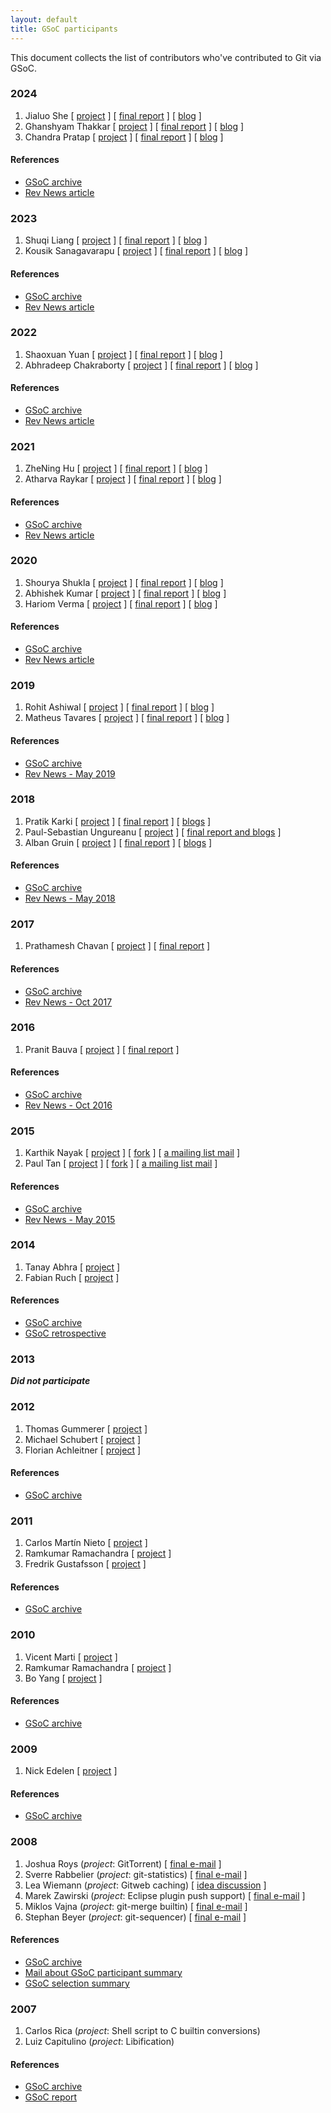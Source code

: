 ```yaml
---
layout: default
title: GSoC participants
---
```


This document collects the list of contributors who've contributed
to Git via GSoC.

<!-- [ [project]() ] [ [final report]() ] [ [blog]() ] -->

### 2024

1. Jialuo She [ [project](https://summerofcode.withgoogle.com/archive/2024/projects/ukm4PTEF) ] [ [final report](https://luolibrary.com/2024/08/25/GSoC-Final-Report/) ] [ [blog](https://luolibrary.com/) ]
2. Ghanshyam Thakkar [ [project](https://summerofcode.withgoogle.com/archive/2024/projects/e9C4rhrv) ]  [ [final report](https://spectre10.github.io/posts/gsoc_final_report/) ] [ [blog](https://spectre10.github.io/) ]
3. Chandra Pratap [ [project](https://summerofcode.withgoogle.com/archive/2024/projects/tlh611d7) ]  [ [final report](https://chand-ra.github.io/2024/08/24/GSoC-Final-Report.html) ] [ [blog](https://chand-ra.github.io/) ]

#### References

- [GSoC archive](https://summerofcode.withgoogle.com/archive/2024/organizations/git)
- [Rev News article](https://git.github.io/rev_news/2024/05/31/edition-111/)

### 2023

1. Shuqi Liang [ [project](https://summerofcode.withgoogle.com/archive/2023/projects/Rkbc1Abe) ] [ [final report](https://cheskaqiqi.github.io/2023/08/22/Final/) ] [ [blog](https://cheskaqiqi.github.io/tags/GSoC/) ]
2. Kousik Sanagavarapu [ [project](https://summerofcode.withgoogle.com/archive/2023/projects/rck3kmq2) ]  [ [final report](https://five-sh.github.io/2023/08/26/the-final-report) ] [ [blog](https://five-sh.github.io/blog) ]

#### References

- [GSoC archive](https://summerofcode.withgoogle.com/archive/2023/organizations/git)
- [Rev News article](https://git.github.io/rev_news/2023/06/30/edition-100/)

### 2022

1. Shaoxuan Yuan [ [project](https://summerofcode.withgoogle.com/archive/2022/projects/hz4rcOUB) ] [ [final report](https://ffyuanda.github.io/blog/GSoC-final-blog/) ] [ [blog](https://ffyuanda.github.io/tags/#learn) ]
2. Abhradeep Chakraborty [ [project](https://summerofcode.withgoogle.com/archive/2022/projects/UPtA6qdf) ]  [ [final report](https://medium.com/@abhra303/gsoc-final-report-feaaacfae737) ] [ [blog](https://medium.com/@abhra303) ]

#### References

- [GSoC archive](https://summerofcode.withgoogle.com/archive/2022/organizations/git)
- [Rev News article](https://git.github.io/rev_news/2022/06/30/edition-88/)


### 2021

1. ZheNing Hu [ [project](https://summerofcode.withgoogle.com/archive/2021/projects/5443907994779648) ] [ [final report](https://github.com/adlternative/adlternative.github.io/blob/gh-pages/blogs/gsoc/GSOC-Git-Final-Blog.md) ] [ [blog](https://github.com/adlternative/adlternative.github.io/tree/gh-pages/blogs/gsoc/) ]
2. Atharva Raykar [ [project](https://summerofcode.withgoogle.com/archive/2021/projects/5071550033690624) ] [ [final report](https://github.com/tfidfwastaken/gitnotes/blob/main/final-report.md) ] [ [blog](https://github.com/tfidfwastaken/gitnotes/tree/main) ]

#### References

- [GSoC archive](https://summerofcode.withgoogle.com/archive/2021/organizations/6398200235163648)
- [Rev News article](https://git.github.io/rev_news/2021/05/27/edition-75/)


### 2020

1. Shourya Shukla [ [project](https://summerofcode.withgoogle.com/archive/2020/projects/4541259818991616) ] [ [final report](https://shouryashukla.blogspot.com/2020/08/the-final-report.html) ] [ [blog](https://shouryashukla.blogspot.com/search/label/GSoC) ]
2. Abhishek Kumar [ [project](https://summerofcode.withgoogle.com/archive/2020/projects/6510085276172288) ] [ [final report](https://github.com/abhishekkumar2718/GSoC20/blob/master/README.md) ] [ [blog](https://abhishekkumar2718.github.io/gsoc/) ]
3. Hariom Verma [ [project](https://summerofcode.withgoogle.com/archive/2020/projects/6123927484497920) ] [ [final report](https://harry-hov.github.io/blogs/posts/the-final-report) ] [ [blog](https://harry-hov.github.io/blogs/posts/) ]


#### References

- [GSoC archive](https://summerofcode.withgoogle.com/archive/2020/organizations/5445576591671296)
- [Rev News article](https://git.github.io/rev_news/2020/05/28/edition-63/)


### 2019

1. Rohit Ashiwal [ [project](https://summerofcode.withgoogle.com/archive/2019/projects/5390155215536128) ] [ [final report](https://web.archive.org/web/20210727190950/https://rashiwal.me/2019/final-report/) ] [ [blog](https://web.archive.org/web/20210515085551/https://rashiwal.me/) ]
2. Matheus Tavares [ [project](https://summerofcode.withgoogle.com/archive/2019/projects/4787791739748352) ] [ [final report](https://matheustavares.gitlab.io/posts/gsoc-final-report) ] [ [blog](https://matheustavares.gitlab.io/tags/git/) ]

#### References

- [GSoC archive](https://summerofcode.withgoogle.com/archive/2019/organizations/6548634445807616)
- [Rev News - May 2019](https://git.github.io/rev_news/2019/05/22/edition-51/)


### 2018

1. Pratik Karki [ [project](https://summerofcode.withgoogle.com/archive/2018/projects/5389615745728512) ] [ [final report](https://github.com/prertik/GSoC2018?tab=readme-ov-file) ] [ [blogs](https://prertik.github.io/categories/git/) ]
2. Paul-Sebastian Ungureanu [ [project](https://summerofcode.withgoogle.com/archive/2018/projects/6700324135895040) ] [ [final report and blogs](https://github.com/ungps/gsoc2018?tab=readme-ov-file) ]
3. Alban Gruin [ [project](https://summerofcode.withgoogle.com/archive/2018/projects/6165469845258240) ] [ [final report](https://github.com/agrn/gsoc2018?tab=readme-ov-file) ] [ [blogs](https://blog.pa1ch.fr/category/gsoc-2018.html) ]

#### References

- [GSoC archive](https://summerofcode.withgoogle.com/archive/2018/organizations/4840889583140864)
- [Rev News - May 2018](https://git.github.io/rev_news/2018/05/16/edition-39/)

### 2017

1. Prathamesh Chavan [ [project](https://summerofcode.withgoogle.com/archive/2017/projects/5434523185577984) ] [ [final report](https://docs.google.com/document/d/1RmUvJBf4x8TI71Fltg8xWP-s7zkhz3bGPyEJMgRx91Y/edit#heading=h.5r7i4cugqwi3) ]

#### References

- [GSoC archive](https://summerofcode.withgoogle.com/archive/2017/organizations/5061577619275776)
- [Rev News - Oct 2017](https://git.github.io/rev_news/2017/10/11/edition-32/)

### 2016

1. Pranit Bauva [ [project](https://summerofcode.withgoogle.com/archive/2016/projects/5595001820020736) ] [ [final report](https://docs.google.com/document/d/1Uir0a8cRYlWANuzoU4iTDtEvPukvtTJcC_dB3KJUgqM/edit#heading=h.mipx2w79za4f) ]

#### References

- [GSoC archive](https://summerofcode.withgoogle.com/archive/2016/organizations/5532648021688320#projects-list)
- [Rev News - Oct 2016](https://git.github.io/rev_news/2016/09/14/edition-19/)

### 2015

1. Karthik Nayak [ [project](https://www.google-melange.com/archive/gsoc/2015/orgs/git/projects/karthiknayak94.html) ] [ [fork](https://github.com/KarthikNayak/git) ] [ [a mailing list mail](https://public-inbox.org/git/553F7A50.1080907@gmail.com/) ] 
2. Paul Tan [ [project](https://www.google-melange.com/archive/gsoc/2015/orgs/git/projects/pyokagan.html) ] [ [fork](https://github.com/pyokagan/git) ] [ [a mailing list mail](https://public-inbox.org/git/CACRoPnQ5_r-26J4gBHc27KZt3X9KAU7eFkA3vz_GE6_dP-Uyug@mail.gmail.com/) ] 

#### References

- [GSoC archive](https://www.google-melange.com/archive/gsoc/2015/orgs/git)
- [Rev News - May 2015](https://git.github.io/rev_news/2015/05/13/edition-3/#other-news)

### 2014

1. Tanay Abhra [ [project](https://www.google-melange.com/archive/gsoc/2014/orgs/git/projects/tanayabh.html) ] <!-- [ [final report]() ] [ [blog]() ] ] -->
2. Fabian Ruch [ [project](https://www.google-melange.com/archive/gsoc/2014/orgs/git/projects/bafain.html) ] <!-- [ [final report]() ] [ [blog]() ] ] -->


#### References

- [GSoC archive](https://www.google-melange.com/archive/gsoc/2014/orgs/git)
- [GSoC retrospective](https://public-inbox.org/git/vpqsik1yg1l.fsf@anie.imag.fr/)


### 2013

***Did not participate***


### 2012

1. Thomas Gummerer [ [project](https://www.google-melange.com/archive/gsoc/2012/orgs/git/projects/tgummerer.html) ] <!-- [ [final report]() ] [ [blog]() ] ] -->
1. Michael Schubert [ [project](https://www.google-melange.com/archive/gsoc/2012/orgs/git/projects/schu.html) ] <!-- [ [final report]() ] [ [blog]() ] ] -->
1. Florian Achleitner [ [project](https://www.google-melange.com/archive/gsoc/2012/orgs/git/projects/flyingflo.html) ] <!-- [ [final report]() ] [ [blog]() ] ] -->

#### References

- [GSoC archive](https://www.google-melange.com/archive/gsoc/2012/orgs/git)


### 2011

1. Carlos Martín Nieto [ [project](https://www.google-melange.com/archive/gsoc/2011/orgs/git/projects/carlosmn.html) ] <!-- [ [final report]() ] [ [blog]() ] ] -->
1. Ramkumar Ramachandra [ [project](https://www.google-melange.com/archive/gsoc/2011/orgs/git/projects/artagnon.html) ] <!-- [ [final report]() ] [ [blog]() ] ] -->
1. Fredrik Gustafsson [ [project](https://www.google-melange.com/archive/gsoc/2011/orgs/git/projects/iveqy.html) ] <!-- [ [final report]() ] [ [blog]() ] ] -->


#### References

- [GSoC archive](https://www.google-melange.com/archive/gsoc/2011/orgs/git)


### 2010

1. Vicent Marti [ [project](https://www.google-melange.com/archive/gsoc/2010/orgs/git/projects/tanoku.html) ] <!-- [ [final report]() ] [ [blog]() ] ] -->
1. Ramkumar Ramachandra [ [project](https://www.google-melange.com/archive/gsoc/2010/orgs/git/projects/artagnon.html) ] <!-- [ [final report]() ] [ [blog]() ] ] -->
1. Bo Yang [ [project](https://www.google-melange.com/archive/gsoc/2010/orgs/git/projects/struggleyb.html) ] <!-- [ [final report]() ] [ [blog]() ] ] -->

#### References

- [GSoC archive](https://www.google-melange.com/archive/gsoc/2010/orgs/git)

### 2009

1. Nick Edelen [ [project](https://www.google-melange.com/archive/gsoc/2009/orgs/git/projects/sirnot.html) ] <!-- [ [final report]() ] [ [blog]() ] ] -->

#### References

- [GSoC archive](https://www.google-melange.com/archive/gsoc/2009/orgs/git)


### 2008

1. Joshua Roys (_project_: GitTorrent) [ [final e-mail](https://lore.kernel.org/git/48C05FB5.3010901@gmail.com/) ]
2. Sverre Rabbelier (_project_: git-statistics) [ [final e-mail](https://lore.kernel.org/git/bd6139dc0809041544o427356c9i40a28b1c182817eb@mail.gmail.com/) ]
3. Lea Wiemann (_project_: Gitweb caching) [ [idea discussion](https://lore.kernel.org/git/483C4CFF.2070101@gmail.com/#t) ]
4. Marek Zawirski (_project_: Eclipse plugin push support) [ [final e-mail](https://lore.kernel.org/git/48C564ED.7050402@gmail.com/) ]
5. Miklos Vajna (_project_: git-merge builtin) [ [final e-mail](https://lore.kernel.org/git/20080904225559.GP16514@genesis.frugalware.org/) ]
6. Stephan Beyer (_project_: git-sequencer) [ [final e-mail](https://lore.kernel.org/git/20080904223653.GA15170@leksak.fem-net/) ]

#### References

- [GSoC archive](https://developers.google.com/open-source/gsoc/2008?csw=1#git-development-community)
- [Mail about GSoC participant summary](https://lore.kernel.org/git/200809042315.58898.jnareb@gmail.com/)
- [GSoC selection summary](https://lore.kernel.org/git/20080422013201.GA4828@spearce.org/)


### 2007

1. Carlos Rica (_project_: Shell script to C builtin conversions)
2. Luiz Capitulino (_project_: Libification)

#### References

- [GSoC archive](https://developers.google.com/open-source/gsoc/2007?csw=1#git-development-community)
- [GSoC report](https://lore.kernel.org/git/20070903034201.GP18160@spearce.org/)
